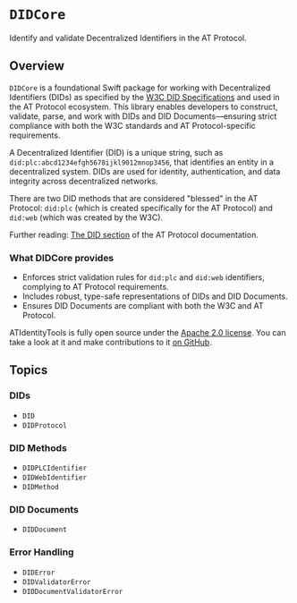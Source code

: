 # ``DIDCore``

Identify and validate Decentralized Identifiers in the AT Protocol.

## Overview

``DIDCore`` is a foundational Swift package for working with Decentralized Identifiers (DIDs) as specified by the [W3C DID Specifications](https://www.w3.org/TR/did-core/) and used in the AT Protocol ecosystem. This library enables developers to construct, validate, parse, and work with DIDs and DID Documents—ensuring strict compliance with both the W3C standards and AT Protocol-specific requirements.

A Decentralized Identifier (DID) is a unique string, such as `did:plc:abcd1234efgh5678ijkl9012mnop3456`, that identifies an entity in a decentralized system. DIDs are used for identity, authentication, and data integrity across decentralized networks.

There are two DID methods that are considered "blessed" in the AT Protocol: `did:plc` (which is created specifically for the AT Protocol) and `did:web` (which was created by the W3C).

Further reading: [The DID section](https://atproto.com/specs/did) of the AT Protocol documentation.

### What DIDCore provides

- Enforces strict validation rules for `did:plc` and `did:web` identifiers, complying to AT Protocol requirements.
- Includes robust, type-safe representations of DIDs and DID Documents.
- Ensures DID Documents are compliant with both the W3C and AT Protocol.

ATIdentityTools is fully open source under the [Apache 2.0 license](https://github.com/ATProtoKit/ATIdentityTools/blob/main/LICENSE.md). You can take a look at it and make contributions to it [on GitHub](https://github.com/ATProtoKit/ATIdentityTools).

## Topics

### DIDs

- ``DID``
- ``DIDProtocol``

### DID Methods

- ``DIDPLCIdentifier``
- ``DIDWebIdentifier``
- ``DIDMethod``

### DID Documents

- ``DIDDocument``

### Error Handling

- ``DIDError``
- ``DIDValidatorError``
- ``DIDDocumentValidatorError``
